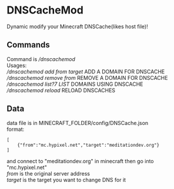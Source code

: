# DNSCacheMod
Dynamic modify your Minecraft DNSCache(likes host file)!  

## Commands
Command is */dnscachemod*  
Usages:  
*/dnscachemod add from target* ADD A DOMAIN FOR DNSCACHE  
*/dnscachemod remove from* REMOVE A DOMAIN FOR DNSCACHE  
*/dnscachemod list?7 LIST* DOMAINS USING DNSCACHE  
*/dnscachemod reload* RELOAD DNSCACHES  

## Data
data file is in MINECRAFT_FOLDER/config/DNSCache.json  
format:  
~~~
[
    {"from":"mc.hypixel.net","target":"meditationdev.org"}
]
~~~
and connect to "meditationdev.org" in minecraft then go into "mc.hypixel.net"  
*from* is the original server address  
*target* is the target you want to change DNS for it  